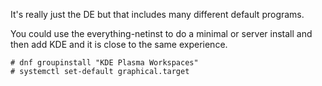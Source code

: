 It's really just the DE but that includes many different default programs.

You could use the everything-netinst to do a minimal or server install and then add KDE and it is close to the same experience.

    # dnf groupinstall "KDE Plasma Workspaces"
    # systemctl set-default graphical.target
